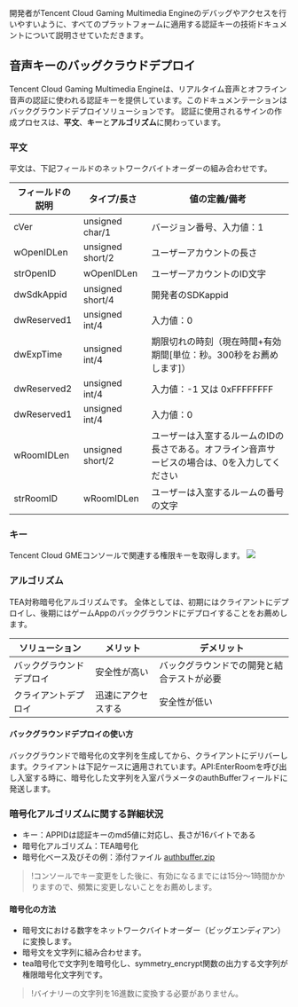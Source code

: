 開発者がTencent Cloud Gaming Multimedia Engineのデバッグやアクセスを行いやすいように、すべてのプラットフォームに適用する認証キーの技術ドキュメントについて説明させていただきます。


## 音声キーのバッグクラウドデプロイ
Tencent Cloud Gaming Multimedia Engineは、リアルタイム音声とオフライン音声の認証に使われる認証キーを提供しています。このドキュメンテーションはバックグラウンドデプロイソリューションです。
認証に使用されるサインの作成プロセスは、**平文**、**キー**と**アルゴリズム**に関わっています。

### 平文
平文は、下記フィールドのネットワークバイトオーダーの組み合わせです。

|フィールドの説明    | タイプ/長さ| 値の定義/備考|
| ---------------- |-------------------|--------------|
| cVer|unsigned char/1|バージョン番号、入力値：1|
| wOpenIDLen|unsigned short/2|ユーザーアカウントの長さ|
| strOpenID|wOpenIDLen|ユーザーアカウントのID文字|
| dwSdkAppid|unsigned short/4|開発者のSDKappid|
| dwReserved1|unsigned int/4|入力値：0|
| dwExpTime|unsigned int/4|期限切れの時刻（現在時間+有効期間[単位：秒。300秒をお薦めします]）|
| dwReserved2|unsigned int/4|入力値：-1 又は 0xFFFFFFFF|
| dwReserved1|unsigned int/4|入力値：0|
| wRoomIDLen|unsigned short/2|ユーザーは入室するルームのIDの長さである。オフライン音声サービスの場合は、0を入力してください|
| strRoomID|wRoomIDLen|ユーザーは入室するルームの番号の文字|

### キー
Tencent Cloud GMEコンソールで関連する権限キーを取得します。
![](https://main.qcloudimg.com/raw/ce1853fb2542adff3fd287c3748f8cf7.png)

### アルゴリズム
TEA対称暗号化アルゴリズムです。
全体としては、初期にはクライアントにデプロイし、後期にはゲームAppのバックグラウンドにデプロイすることをお薦めします。

|ソリューション     | メリット        | デメリット|
| ------------- |-------------|-------------| 
| バックグラウンドデプロイ    |安全性が高い|バックグラウンドでの開発と結合テストが必要|
| クライアントデプロイ     |迅速にアクセスする|安全性が低い|

#### バックグラウンドデプロイの使い方
バックグラウンドで暗号化の文字列を生成してから、クライアントにデリバーします。クライアントは下記ケースに適用されています。API:EnterRoomを呼び出し入室する時に、暗号化した文字列を入室パラメータのauthBufferフィールドに発送します。




### 暗号化アルゴリズムに関する詳細状況
- キー：APPIDは認証キーのmd5値に対応し、長さが16バイトである
- 暗号化アルゴリズム：TEA暗号化
- 暗号化ベース及びその例：添付ファイル [authbuffer.zip](https://main.qcloudimg.com/raw/c8be793e20c85114499f52e0f8c29190.zip)

>!コンソールでキー変更をした後に、有効になるまでには15分～1時間かかりますので、頻繁に変更しないことをお薦めします。



#### 暗号化の方法	
- 暗号文における数字をネットワークバイトオーダー（ビッグエンディアン）に変換します。
- 暗号文を文字列に組み合わせます。
- tea暗号化で文字列を暗号化し、symmetry_encrypt関数の出力する文字列が権限暗号化文字列です。

>!バイナリーの文字列を16進数に変換する必要がありません。


